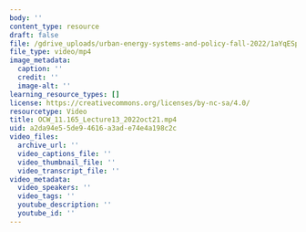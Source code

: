 ```yaml
---
body: ''
content_type: resource
draft: false
file: /gdrive_uploads/urban-energy-systems-and-policy-fall-2022/1aYqESpGeoDLZJTeiLLqrFdBOg39A8PgW/ocw_11165_lecture13_2022oct21.mp4
file_type: video/mp4
image_metadata:
  caption: ''
  credit: ''
  image-alt: ''
learning_resource_types: []
license: https://creativecommons.org/licenses/by-nc-sa/4.0/
resourcetype: Video
title: OCW_11.165_Lecture13_2022oct21.mp4
uid: a2da94e5-5de9-4616-a3ad-e74e4a198c2c
video_files:
  archive_url: ''
  video_captions_file: ''
  video_thumbnail_file: ''
  video_transcript_file: ''
video_metadata:
  video_speakers: ''
  video_tags: ''
  youtube_description: ''
  youtube_id: ''
---
```

